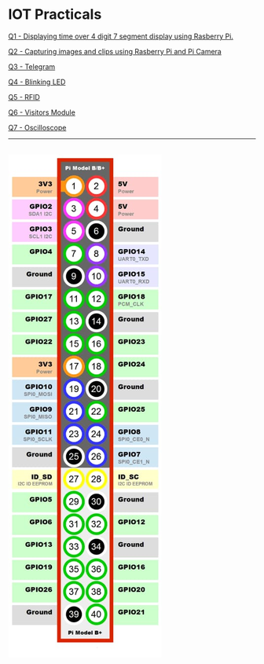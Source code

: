 # IOT Practicals

[Q1 - Displaying time over 4 digit 7 segment display using Rasberry Pi.](./q1.py) 

[Q2 - Capturing images and clips using Rasberry Pi and Pi Camera](./q2.py)

[Q3 - Telegram](./q3.py)

[Q4 - Blinking LED](./q4.py)

[Q5 - RFID](./q5.py)

[Q6 - Visitors Module](./q6.py)

[Q7 - Oscilloscope](./q7.py)

<hr>
<br>
<img src="./RPI Pins.jpeg" width="max-width">